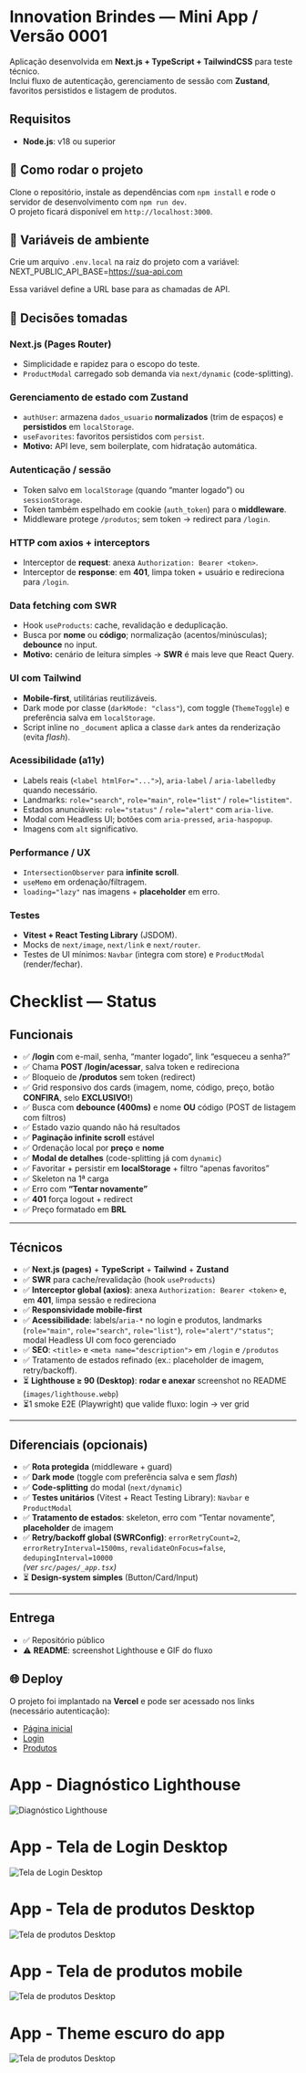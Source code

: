 # Innovation Brindes — Mini App / Versão 0001

Aplicação desenvolvida em **Next.js + TypeScript + TailwindCSS** para teste técnico.  
Inclui fluxo de autenticação, gerenciamento de sessão com **Zustand**, favoritos persistidos e listagem de produtos.

## Requisitos

- **Node.js**: v18 ou superior 

## 🚀 Como rodar o projeto

Clone o repositório, instale as dependências com `npm install` e rode o servidor de desenvolvimento com `npm run dev`.  
O projeto ficará disponível em `http://localhost:3000`.

## 🔑 Variáveis de ambiente

Crie um arquivo `.env.local` na raiz do projeto com a variável:
NEXT_PUBLIC_API_BASE=https://sua-api.com

Essa variável define a URL base para as chamadas de API.

## 🧠 Decisões tomadas

### Next.js (Pages Router)
- Simplicidade e rapidez para o escopo do teste.
- `ProductModal` carregado sob demanda via `next/dynamic` (code-splitting).

### Gerenciamento de estado com Zustand
- `authUser`: armazena `dados_usuario` **normalizados** (trim de espaços) e **persistidos** em `localStorage`.
- `useFavorites`: favoritos persistidos com `persist`.
- **Motivo:** API leve, sem boilerplate, com hidratação automática.

### Autenticação / sessão
- Token salvo em `localStorage` (quando “manter logado”) ou `sessionStorage`.
- Token também espelhado em cookie (`auth_token`) para o **middleware**.
- Middleware protege `/produtos`; sem token → redirect para `/login`.

### HTTP com axios + interceptors
- Interceptor de **request**: anexa `Authorization: Bearer <token>`.
- Interceptor de **response**: em **401**, limpa token + usuário e redireciona para `/login`.

### Data fetching com SWR
- Hook `useProducts`: cache, revalidação e deduplicação.
- Busca por **nome** ou **código**; normalização (acentos/minúsculas); **debounce** no input.
- **Motivo:** cenário de leitura simples → **SWR** é mais leve que React Query.

### UI com Tailwind

- **Mobile-first**, utilitárias reutilizáveis.
- Dark mode por classe (`darkMode: "class"`), com toggle (`ThemeToggle`) e preferência salva em `localStorage`.
- Script inline no `_document` aplica a classe `dark` antes da renderização (evita _flash_).

### Acessibilidade (a11y)

- Labels reais (`<label htmlFor="...">`), `aria-label` / `aria-labelledby` quando necessário.
- Landmarks: `role="search"`, `role="main"`, `role="list"` / `role="listitem"`.
- Estados anunciáveis: `role="status"` / `role="alert"` com `aria-live`.
- Modal com Headless UI; botões com `aria-pressed`, `aria-haspopup`.
- Imagens com `alt` significativo.

### Performance / UX

- `IntersectionObserver` para **infinite scroll**.
- `useMemo` em ordenação/filtragem.
- `loading="lazy"` nas imagens + **placeholder** em erro.

### Testes

- **Vitest + React Testing Library** (JSDOM).
- Mocks de `next/image`, `next/link` e `next/router`.
- Testes de UI mínimos: `Navbar` (integra com store) e `ProductModal` (render/fechar).

# Checklist — Status

## Funcionais

- ✅ **/login** com e-mail, senha, “manter logado”, link “esqueceu a senha?”
- ✅ Chama **POST /login/acessar**, salva token e redireciona
- ✅ Bloqueio de **/produtos** sem token (redirect)
- ✅ Grid responsivo dos cards (imagem, nome, código, preço, botão **CONFIRA**, selo **EXCLUSIVO!**)
- ✅ Busca com **debounce (400ms)** e nome **OU** código (POST de listagem com filtros)
- ✅ Estado vazio quando não há resultados
- ✅ **Paginação infinite scroll** estável
- ✅ Ordenação local por **preço** e **nome**
- ✅ **Modal de detalhes** (code-splitting já com `dynamic`)
- ✅ Favoritar + persistir em **localStorage** + filtro “apenas favoritos”
- ✅ Skeleton na 1ª carga
- ✅ Erro com **“Tentar novamente”**
- ✅ **401** força logout + redirect
- ✅ Preço formatado em **BRL**

---

## Técnicos

- ✅ **Next.js (pages)** + **TypeScript** + **Tailwind** + **Zustand**
- ✅ **SWR** para cache/revalidação (hook `useProducts`)
- ✅ **Interceptor global (axios)**: anexa `Authorization: Bearer <token>` e, em **401**, limpa sessão e redireciona
- ✅ **Responsividade mobile-first**
- ✅ **Acessibilidade**: labels/`aria-*` no login e produtos, landmarks (`role="main"`, `role="search"`, `role="list"`), `role="alert"/"status"`; modal Headless UI com foco gerenciado
- ✅ **SEO**: `<title>` e `<meta name="description">` em `/login` e `/produtos`
- ✅ Tratamento de estados refinado (ex.: placeholder de imagem, retry/backoff).
- ⏳ **Lighthouse ≥ 90 (Desktop)**: **rodar e anexar** screenshot no README (`images/lighthouse.webp`)
- ⏳1 smoke E2E (Playwright) que valide fluxo: login → ver grid

---

## Diferenciais (opcionais)
- ✅ **Rota protegida** (middleware + guard)
- ✅ **Dark mode** (toggle com preferência salva e sem _flash_)
- ✅ **Code-splitting** do modal (`next/dynamic`)
- ✅ **Testes unitários** (Vitest + React Testing Library): `Navbar` e `ProductModal`
- ✅ **Tratamento de estados**: skeleton, erro com “Tentar novamente”, **placeholder** de imagem
- ✅ **Retry/backoff global (SWRConfig)**: `errorRetryCount=2`, `errorRetryInterval=1500ms`, `revalidateOnFocus=false`, `dedupingInterval=10000`  
  _(ver `src/pages/_app.tsx`)_
- ⏳ **Design-system simples** (Button/Card/Input)

---

## Entrega
- ✅ Repositório público
- ⚠️ **README**: screenshot Lighthouse e GIF do fluxo

## 🌐 Deploy

O projeto foi implantado na **Vercel** e pode ser acessado nos links (necessário autenticação):

- [Página inicial](https://mini-app-innovation-brindes.vercel.app/)
- [Login](https://mini-app-innovation-brindes.vercel.app/login)
- [Produtos](https://mini-app-innovation-brindes.vercel.app/produtos)
# App - Diagnóstico Lighthouse

![Diagnóstico Lighthouse](public/images/lighthouse.webp)

# App - Tela de Login Desktop

![Tela de Login Desktop](public/images/screen_login.webp)


# App - Tela de produtos Desktop

![Tela de produtos Desktop](public/images/img-desktop.webp)

# App - Tela de produtos mobile

![Tela de produtos Desktop](public/images/img-mobile.webp)

# App - Theme escuro do app

![Tela de produtos Desktop](public/images/theme_dark.webp)


